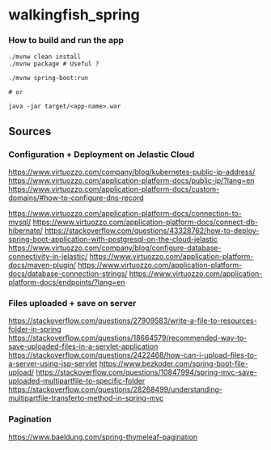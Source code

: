 # walkingfish_spring

### How to build and run the app

```
./mvnw clean install
./mvnw package # Useful ?

./mvnw spring-boot:run

# or

java -jar target/<app-name>.war
```

## Sources
### Configuration + Deployment on Jelastic Cloud

https://www.virtuozzo.com/company/blog/kubernetes-public-ip-address/
https://www.virtuozzo.com/application-platform-docs/public-ip/?lang=en
https://www.virtuozzo.com/application-platform-docs/custom-domains/#how-to-configure-dns-record

https://www.virtuozzo.com/application-platform-docs/connection-to-mysql/
https://www.virtuozzo.com/application-platform-docs/connect-db-hibernate/
https://stackoverflow.com/questions/43328762/how-to-deploy-spring-boot-application-with-postgresql-on-the-cloud-jelastic
https://www.virtuozzo.com/company/blog/configure-database-connectivity-in-jelastic/
https://www.virtuozzo.com/application-platform-docs/maven-plugin/
https://www.virtuozzo.com/application-platform-docs/database-connection-strings/
https://www.virtuozzo.com/application-platform-docs/endpoints/?lang=en

### Files uploaded + save on server
https://stackoverflow.com/questions/27909583/write-a-file-to-resources-folder-in-spring
https://stackoverflow.com/questions/18664579/recommended-way-to-save-uploaded-files-in-a-servlet-application
https://stackoverflow.com/questions/2422468/how-can-i-upload-files-to-a-server-using-jsp-servlet
https://www.bezkoder.com/spring-boot-file-upload/
https://stackoverflow.com/questions/10847994/spring-mvc-save-uploaded-multipartfile-to-specific-folder
https://stackoverflow.com/questions/28268499/understanding-multipartfile-transferto-method-in-spring-mvc

### Pagination
https://www.baeldung.com/spring-thymeleaf-pagination